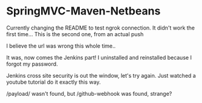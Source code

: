 SpringMVC-Maven-Netbeans
========================

Currently changing the README to test ngrok connection.
It didn't work the first time...
This is the second one, from an actual push

I believe the url was wrong this whole time..

It was, now comes the Jenkins part!
I uninstalled and reinstalled because I forgot my password.

Jenkins cross site security is out the window, let's try again.
Just watched a youtube tutorial do it exactly this way.


/payload/ wasn't found, but /github-webhook was found, strange?
